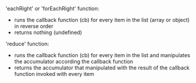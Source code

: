 'eachRight' or 'forEachRight' function:
  - runs the callback function (cb) for every item in the list (array or object) in reverse order
  - returns nothing (undefined)

'reduce' function:
  - runs the callback function (cb) for every item in the list and manipulates the accumulator according the callback function
  - returns the accumulator that manipulated with the result of the callback function invoked with every item
